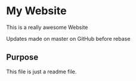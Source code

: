 # My Website

This is a really awesome Website

Updates made on master on GitHub before rebase

## Purpose

This file is just a readme file.
